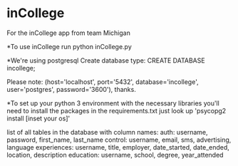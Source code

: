 # inCollege

For the inCollege app from team Michigan

\*To use inCollege run
python inCollege.py

\*We're using postgresql
Create database type:
CREATE DATABASE incollege;

Please note: (host='localhost', port='5432', database='incollege', user='postgres', password='3600'), thanks.

\*To set up your python 3 environment with the necessary libraries you'll need to install the packages in the requirements.txt
just look up 'psycopg2 install [inset your os]'

list of all tables in the database with column names:
    auth:
        username, password, first_name, last_name
    control:
        username, email, sms, advertising, language
    experiences:
        username, title, employer, date_started, date_ended, location, description
    education:
        username, school, degree, year_attended
